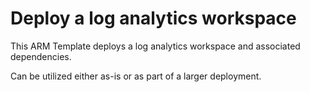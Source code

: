 # Deploy a log analytics workspace

This ARM Template deploys a log analytics workspace and associated dependencies.

Can be utilized either as-is or as part of a larger deployment.